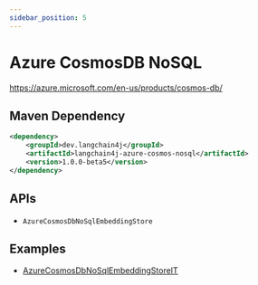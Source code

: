 ```yaml
---
sidebar_position: 5
---
```


# Azure CosmosDB NoSQL

https://azure.microsoft.com/en-us/products/cosmos-db/


## Maven Dependency

```xml
<dependency>
    <groupId>dev.langchain4j</groupId>
    <artifactId>langchain4j-azure-cosmos-nosql</artifactId>
    <version>1.0.0-beta5</version>
</dependency>
```

## APIs

- `AzureCosmosDbNoSqlEmbeddingStore`


## Examples

- [AzureCosmosDbNoSqlEmbeddingStoreIT](https://github.com/langchain4j/langchain4j/blob/main/langchain4j-azure-cosmos-nosql/src/test/java/dev/langchain4j/store/embedding/azure/cosmos/nosql/AzureCosmosDbNoSqlEmbeddingStoreIT.java)
